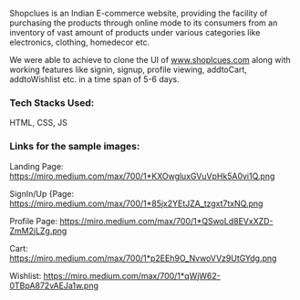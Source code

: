 Shopclues is an Indian E-commerce website, providing the facility of purchasing the products through online mode to its consumers from an inventory of vast amount of products under various categories like electronics, clothing, homedecor etc.

We were able to achieve to clone the UI of www.shoplcues.com along with working features like signin, signup, profile viewing, addtoCart, addtoWishlist etc. in a time span of 5-6 days.

<h3>Tech Stacks Used:</h3> HTML, CSS, JS



<h3>Links for the sample images:</h3>

Landing Page: https://miro.medium.com/max/700/1*KXOwgluxGVuVpHk5A0vi1Q.png

SignIn/Up {Page: https://miro.medium.com/max/700/1*85jx2YEtJZA_tzgxt7txNQ.png

Profile Page: https://miro.medium.com/max/700/1*QSwoLd8EVxXZD-ZmM2jLZg.png

Cart: https://miro.medium.com/max/700/1*p2EEh9O_NvwoVVz9UtGYdg.png

Wishlist: https://miro.medium.com/max/700/1*qWjW62-0TBpA872vAEJa1w.png
